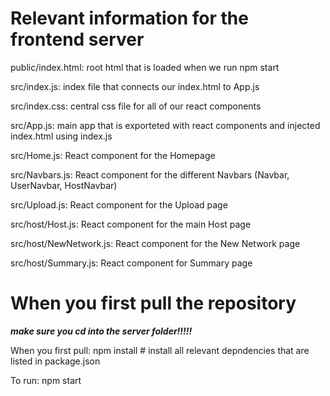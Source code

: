 # Relevant information for the frontend server  

public/index.html: root html that is loaded when we run npm start  

src/index.js: index file that connects our index.html to App.js  

src/index.css: central css file for all of our react components  

src/App.js: main app that is exporteted with react components and injected index.html using index.js  

src/Home.js: React component for the Homepage  

src/Navbars.js: React component for the different Navbars (Navbar, UserNavbar, HostNavbar)  

src/Upload.js: React component for the Upload page  

src/host/Host.js: React component for the main Host page  

src/host/NewNetwork.js: React component for the New Network page  

src/host/Summary.js: React component for Summary page  



# When you first pull the repository  

***make sure you cd into the server folder!!!!!*** 

When you first pull: npm install # install all relevant depndencies that are listed in package.json  

To run: npm start  
